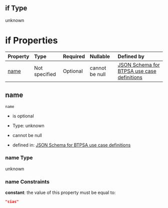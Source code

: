## if Type

unknown

# if Properties

| Property      | Type          | Required | Nullable       | Defined by                                                                                                                                                                                                        |
| :------------ | :------------ | :------- | :------------- | :---------------------------------------------------------------------------------------------------------------------------------------------------------------------------------------------------------------- |
| [name](#name) | Not specified | Optional | cannot be null | [JSON Schema for BTPSA use case definitions](btpsa-usecase-properties-services-items-allof-1-then-allof-21-if-properties-name.md "undefined#/properties/services/items/allOf/1/then/allOf/21/if/properties/name") |

## name



`name`

*   is optional

*   Type: unknown

*   cannot be null

*   defined in: [JSON Schema for BTPSA use case definitions](btpsa-usecase-properties-services-items-allof-1-then-allof-21-if-properties-name.md "undefined#/properties/services/items/allOf/1/then/allOf/21/if/properties/name")

### name Type

unknown

### name Constraints

**constant**: the value of this property must be equal to:

```json
"cias"
```
